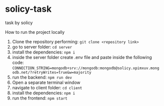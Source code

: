 # solicy-task
task by solicy

How to run the project locally
1. Clone the repository performing: `git clone <repository link>`
2. go to server folder: `cd server`
3. install the dependencies: `npm i`
4. inside the server folder create .env file and paste inside the following code: 
  `CONNECTION_STRING=mongodb+srv://mongodb:mongodb@solicy.xpimxuv.mongodb.net/?retryWrites=true&w=majority`
5. run the backend: `npm run dev`
6. Open a separate terminal window
7. navigate to client folder: `cd client`
8. install the dependencies: `npm i`
9. run the frontend: `npm start`
